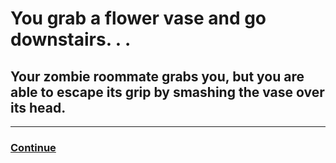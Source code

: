 # You grab a flower vase and go downstairs. . .  
## Your zombie roommate grabs you, but you are able to escape its grip by smashing the vase over its head.  
---  
### [Continue](continue.md)